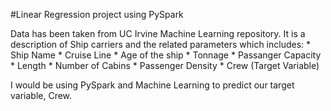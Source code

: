 
#Linear Regression project using PySpark

Data has been taken from UC Irvine Machine Learning repository. It is a description of Ship carriers and the related parameters which includes: 
    * Ship Name
    * Cruise Line
    * Age of the ship
    * Tonnage
    * Passanger Capacity
    * Length
    * Number of Cabins
    * Passenger Density
    * Crew (Target Variable)

I would be using PySpark and Machine Learning to predict our target variable, Crew. 

